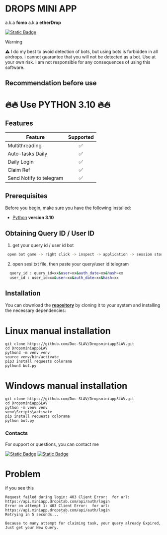 # **DROPS MINI APP**
a.k.a **fomo**
a.k.a **etherDrop**

[![Static Badge](https://img.shields.io/badge/Telegram-Bot%20Link-Link?style=for-the-badge&logo=Telegram&logoColor=white&logoSize=auto&color=blue)](https://t.me/fomo/app?startapp=ref_STVKI)

> [!WARNING]
> ⚠️ I do my best to avoid detection of bots, but using bots is forbidden in all airdrops. i cannot guarantee that you will not be detected as a bot. Use at your own risk. I am not responsible for any consequences of using this software.

## Recommendation before use

# 🔥🔥 Use PYTHON 3.10 🔥🔥

## Features  
| Feature                                                   | Supported |
|-----------------------------------------------------------|:---------:|
| Multithreading                                            |     ✅     |
| Auto-tasks Daily                                          |     ✅     |
| Daily Login                                               |     ✅     |
| Claim Ref                                                 |     ✅     |
| Send Notify to telegram                                   |     ✅     |

## Prerequisites
Before you begin, make sure you have the following installed:
- [Python](https://www.python.org/downloads/) **version 3.10**

## Obtaining Query ID / User ID
1. get your query id / user id bot
 ```bash
  open bot game -> right click -> inspect -> application -> session storage -> tgwebapp -> query_id / user_id
```

2. open sesi.txt file, then paste your query/user id telegram

```bash
  query_id : query_id=xx&user=xx&auth_date=xx&hash=xx
  user_id : user_id=xx&user=xx&auth_date=xx&hash=xx
```

## Installation
You can download the [**repository**](https://github.com/Doc-SLAV/DropsminiappSLAV/archive/refs/heads/main.zip) by cloning it to your system and installing the necessary dependencies:

# Linux manual installation
```shell
git clone https://github.com/Doc-SLAV/DropsminiappSLAV.git
cd DropsminiappSLAV
python3 -m venv venv
source venv/bin/activate
pip3 install requests colorama
python3 bot.py
```


# Windows manual installation
```shell
git clone https://github.com/Doc-SLAV/DropsminiappSLAV.git
cd DropsminiappSLAV
python -m venv venv
venv\Scripts\activate
pip install requests colorama
python bot.py
```
### Contacts

For support or questions, you can contact me

[![Static Badge](https://img.shields.io/badge/Telegram-Channel-Link?style=for-the-badge&logo=Telegram&logoColor=white&logoSize=auto&color=blue)](https://t.me/buruhcrypt)
[![Static Badge](https://img.shields.io/badge/Telegram-Channel-Link?style=for-the-badge&logo=Telegram&logoColor=white&logoSize=auto&color=blue)](https://t.me/zxcvbnmasdfghjklqwertyuiop_12345)

# Problem 
if you see this
``` Attempting to login with payload...
Request failed during login: 403 Client Error:  for url: https://api.miniapp.dropstab.com/api/auth/login
Error on attempt 1: 403 Client Error:  for url: https://api.miniapp.dropstab.com/api/auth/login
Retrying in 5 seconds... ```

Because to many attempt for claiming task, your query already Expired, Just get your New Query.
